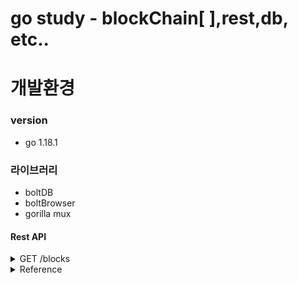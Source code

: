 # go study - blockChain[ ],rest,db, etc..

# 개발환경
### version
* go 1.18.1

### 라이브러리
* boltDB
* boltBrowser
* gorilla mux


#### Rest API
  <details markdown="1">
  <summary>GET /blocks</summary>
  <!--summary-->

    1. ...
  </details>

  <details markdown="1">
  <summary>Reference</summary>
  <!--summary-->
   
  </details>